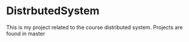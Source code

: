 # DistrbutedSystem
This is my project related to the course distributed system.
Projects are found in master
